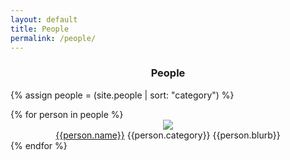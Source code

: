 ```yaml
---
layout: default
title: People
permalink: /people/
---
```

<div align="center">
  <h3>People</h3>
</div>

{% assign people = (site.people | sort: "category") %}

<div class="content-grid mdl-grid">
  {% for person in people %}
    <div class="mdl-cell person" align="center">
        <a href="{{person.permalink}}"><img class="img-circle" src="{{person.icon}}"></a><br>
        <span class="caption section__text"><a href="{{person.permalink}}" class="mdl-button">{{person.name}}</a></span>
        <span class="caption section__text">{{person.category}}</span>
        <span class="caption section__text">{{person.blurb}}</span>
    </div>
  {% endfor %}
</div>
